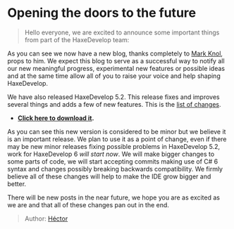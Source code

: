 # Opening the doors to the future

> Hello everyone, we are excited to announce some important things from part of the HaxeDevelop team:

As you can see we now have a new blog, thanks completely to [Mark Knol](https://twitter.com/mknol), props to him. 
We expect this blog to serve as a successful way to notify all our new meaningful progress, experimental new features or possible ideas and at the same time allow all of you to raise your voice and help shaping HaxeDevelop.

We have also released HaxeDevelop 5.2. This release fixes and improves several things and adds a few of new features. This is the [list of changes](http://haxedevelop.org/haxedevelop-5.2.html).

* **[Click here to download it](http://haxedevelop.org/download.html).**

As you can see this new version is considered to be minor but we believe it is an important release. We plan to use it as a point of change, even if there may be new minor releases fixing possible problems in HaxeDevelop&nbsp;5.2, work for HaxeDevelop&nbsp;6 _will start now_. 
We will make bigger changes to some parts of code, we will start accepting commits making use of C#&nbsp;6 syntax and changes possibly breaking backwards compatibility.
We firmly believe all of these changes will help to make the IDE grow bigger and better.

There will be new posts in the near future, we hope you are as excited as we are and that all of these changes pan out in the end.

> Author: [Héctor](https://github.com/Neverbirth)
